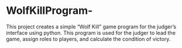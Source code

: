 # WolfKillProgram-
This project creates a simple “Wolf Kill” game program for the judger’s interface using python. 
This program is used for the judger to lead the game, assign roles to players, and calculate the condition of victory.

